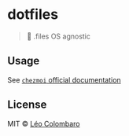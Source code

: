 # dotfiles

> 🔧 .files OS agnostic


## Usage

See [`chezmoi` official documentation](https://www.chezmoi.io/)


## License

MIT © [Léo Colombaro](https://colombaro.fr)
